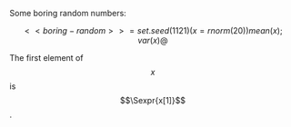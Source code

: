 Some boring random numbers:

$$
<<boring-random>>=
set.seed(1121)
(x=rnorm(20))
mean(x);var(x)
@
$$

The first element of $$x$$ is $$\Sexpr{x[1]}$$.
